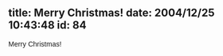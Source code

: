 title: Merry Christmas!
date: 2004/12/25 10:43:48
id: 84
---
<font face="Arial">Merry Christmas!</font>